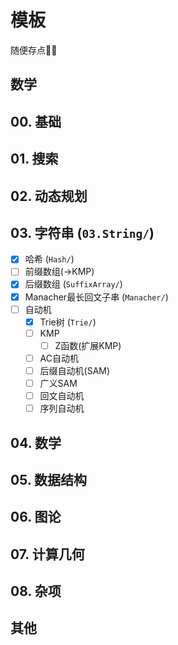 # 模板

随便存点📝✅

## 数学

## 00. 基础

## 01. 搜索

## 02. 动态规划

## 03. 字符串 (`03.String/`)

- [x] 哈希 (`Hash/`)
- [ ] 前缀数组(->KMP)
- [x] 后缀数组 (`SuffixArray/`)
- [x] Manacher最长回文子串 (`Manacher/`)
- [ ] 自动机
  - [x] Trie树 (`Trie/`)
  - [ ] KMP
    - [ ] Z函数(扩展KMP)
  - [ ] AC自动机
  - [ ] 后缀自动机(SAM)
  - [ ] 广义SAM
  - [ ] 回文自动机
  - [ ] 序列自动机

## 04. 数学

## 05. 数据结构

## 06. 图论

## 07. 计算几何

## 08. 杂项

## 其他

